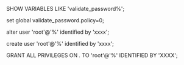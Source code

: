  
 SHOW VARIABLES LIKE 'validate_password%';

 set global validate_password.policy=0;

 alter user 'root'@'%' identified by 'xxxx';

 create user 'root'@'%' identified by 'xxxx';

 GRANT ALL PRIVILEGES ON *.* TO 'root'@'%' IDENTIFIED BY 'XXXX';